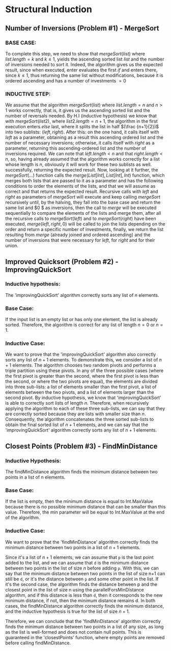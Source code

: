 # **Structural Induction**

## **Number of Inversions (Problem #1) - MergeSort**

### **BASE CASE:** 
To complete this step, we need to show that $mergeSort(list)$ where $list.length = k$ and $k \leq 1$, yields the ascending sorted list $list$ and the number of inversions needed to sort it. Indeed, the algorithm gives us the expected result, since when executed, enter evaluates the first $if$ and enters there, since $k\leq1$, thus returning the same list without modifications, because it is ordered ascending and has a number of investments $=0$

### **INDUCTIVE STEP:** 
We assume that the algorithm $mergeSort(list)$ where $list.length=n$ and $n>1$ works correctly, that is, it gives us the ascending sorted list and the number of reversals needed. By H.I (inductive hypothesis) we know that with $mergeSort(list2)$, where $list2.length=n+1$, the algorithm in the first execution enters $else$ last, where it splits the list in half $(\frac {n+1}{2})$ into two sublists: $(left, right)$. After this: on the one hand, it calls itself with $left$ as a parameter, obtaining as a result this ascending ordered list and the number of necessary inversions; otherwise, it calls itself with $right$ as a parameter, returning this ascending-ordered list and the number of inversions required. We can note that $left.length < n$ and that $right.length < n$, so, having already assumed that the algorithm works correctly for a list whose length is $n$, obviously it will work for these two sublists as well. successfully, returning the expected result. Now, looking at it further, the $mergeSort(...)$ function calls the $merge(List[Int], List[Int], Int)$ function, which merges both lists that are passed to it as a parameter and has the following conditions to order the elements of the lists, and that we will assume as correct and that returns the expected result. Recursive calls with $left$ and $right$ as parameters of $mergeSort$ will execute and keep calling $mergeSort$ recursively until, by the halving, they fall into the base case and return the same list and $0 $ as inversions, then the call to $merge$ will be executed sequentially to compare the elements of the lists and merge them, after all the recursive calls to $mergeSort(left)$ and to $mergeSort(right)$ have been executed, $merge(left, right, 0)$ will be called to join the lists depending on the order and return a specific number of investments, finally, we return the list resulting from $merge$ (already joined and ordered ascending) and the number of inversions that were necessary for $left$, for $right$ and for their union.

## **Improved Quicksort (Problem #2) - ImprovingQuickSort**

### **Inductive hypothesis:**

The 'improvingQuickSort' algorithm correctly sorts any list of $n$ elements.

### **Base Case:**

If the input list is an empty list or has only one element, the list is already sorted. Therefore, the algorithm is correct for any list of length $n = 0$ or $n = 1$.

### **Inductive Case:**

We want to prove that the 'improvingQuickSort' algorithm also correctly sorts any list of $n+1$ elements. To demonstrate this, we consider a list of $n+1$ elements. The algorithm chooses two random pivots and performs a triple partition using these pivots. In any of the three possible cases (where the first pivot is greater than the second, where the first pivot is less than the second, or where the two pivots are equal), the elements are divided into three sub-lists: a list of elements smaller than the first pivot, a list of elements between the two pivots, and a list of elements larger than the second pivot. By inductive hypothesis, we know that 'improvingQuickSort' is able to correctly sort lists of length $n$. Therefore, when recursively applying the algorithm to each of these three sub-lists, we can say that they are correctly sorted because they are lists with smaller size than $n$. Consequently, the algorithm concatenates the three sorted sub-lists to obtain the final sorted list of $n+1$ elements, and we can say that the 'improvingQuickSort' algorithm correctly sorts any list of $n+1$ elements.


## **Closest Points (Problem #3) - FindMinDistance**

### **Inductive Hypothesis:**

The findMinDistance algorithm finds the minimum distance between two points in a list of n elements.

### **Base Case:**

If the list is empty, then the minimum distance is equal to Int.MaxValue because there is no possible minimum distance that can be smaller than this value. Therefore, the min parameter will be equal to Int.MaxValue at the end of the algorithm.

### **Inductive Case:**

We want to prove that the 'findMinDistance' algorithm correctly finds the minimum distance between two points in a list of $n+1$ elements.

Since it's a list of $n+1$ elements, we can assume that `p` is the last point added to the list, and we can assume that `d` is the minimum distance between two points in the list of size $n$ before adding `p`. With this, we can say that the minimum distance between two points in the list of size n+1 can still be `d`, or it's the distance between `p` and some other point in the list. If it's the second case, the algorithm finds the distance between p and the closest point in the list of size n using the parallelForsMinDistance algorithm, and if this distance is less than `d`, then it corresponds to the new minimum distance, if not, then the minimum distance remains d. In both cases, the findMinDistance algorithm correctly finds the minimum distance, and the inductive hypothesis is true for the list of size $n+1$.

Therefore, we can conclude that the 'findMinDistance' algorithm correctly finds the minimum distance between two points in a list of any size, as long as the list is well-formed and does not contain null points. This is guaranteed in the 'closestPoints' function, where empty points are removed before calling findMinDistance.